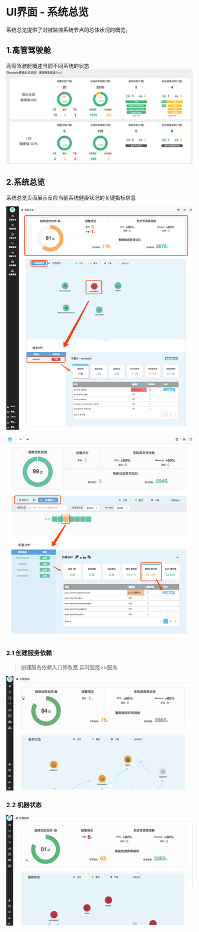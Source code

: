 # **UI界面 - 系统总览**

系统总览提供了对被监控系统节点的总体状况的概览。

## 1.**高管驾驶舱**

高管驾驶舱概述当前不同系统的状态![](/part4/images/p4_2.png)

## 2.**系统总览**
系统总览页面展示反应当前系统健康状况的关键指标信息

![](/part4/images/summary_service.png)

![](/part4/images/summary_host.png)

### 2.1 创建服务依赖
> 创建服务依赖入口修改至 实时监控>>服务

![](/part4/images/service_dep.gif)

### 2.2 机器状态

![](/part4/images/host_topology.gif)
